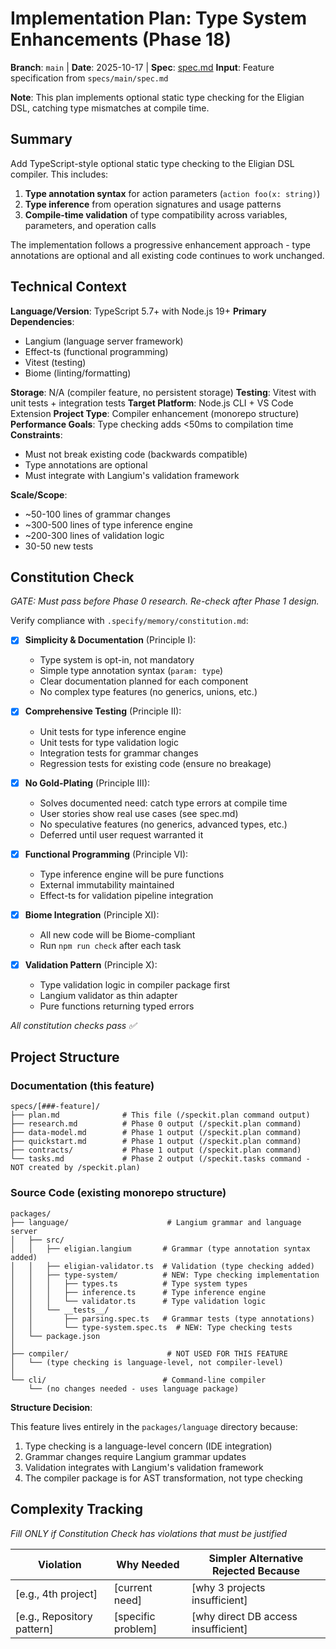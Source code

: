 # Implementation Plan: Type System Enhancements (Phase 18)

**Branch**: `main` | **Date**: 2025-10-17 | **Spec**: [spec.md](./spec.md)
**Input**: Feature specification from `specs/main/spec.md`

**Note**: This plan implements optional static type checking for the Eligian DSL, catching type mismatches at compile time.

## Summary

Add TypeScript-style optional static type checking to the Eligian DSL compiler. This includes:
1. **Type annotation syntax** for action parameters (`action foo(x: string)`)
2. **Type inference** from operation signatures and usage patterns
3. **Compile-time validation** of type compatibility across variables, parameters, and operation calls

The implementation follows a progressive enhancement approach - type annotations are optional and all existing code continues to work unchanged.

## Technical Context

**Language/Version**: TypeScript 5.7+ with Node.js 19+
**Primary Dependencies**:
- Langium (language server framework)
- Effect-ts (functional programming)
- Vitest (testing)
- Biome (linting/formatting)

**Storage**: N/A (compiler feature, no persistent storage)
**Testing**: Vitest with unit tests + integration tests
**Target Platform**: Node.js CLI + VS Code Extension
**Project Type**: Compiler enhancement (monorepo structure)
**Performance Goals**: Type checking adds <50ms to compilation time
**Constraints**:
- Must not break existing code (backwards compatible)
- Type annotations are optional
- Must integrate with Langium's validation framework

**Scale/Scope**:
- ~50-100 lines of grammar changes
- ~300-500 lines of type inference engine
- ~200-300 lines of validation logic
- 30-50 new tests

## Constitution Check

*GATE: Must pass before Phase 0 research. Re-check after Phase 1 design.*

Verify compliance with `.specify/memory/constitution.md`:

- [X] **Simplicity & Documentation** (Principle I):
  - Type system is opt-in, not mandatory
  - Simple type annotation syntax (`param: type`)
  - Clear documentation planned for each component
  - No complex type features (no generics, unions, etc.)

- [X] **Comprehensive Testing** (Principle II):
  - Unit tests for type inference engine
  - Unit tests for type validation logic
  - Integration tests for grammar changes
  - Regression tests for existing code (ensure no breakage)

- [X] **No Gold-Plating** (Principle III):
  - Solves documented need: catch type errors at compile time
  - User stories show real use cases (see spec.md)
  - No speculative features (no generics, advanced types, etc.)
  - Deferred until user request warranted it

- [X] **Functional Programming** (Principle VI):
  - Type inference engine will be pure functions
  - External immutability maintained
  - Effect-ts for validation pipeline integration

- [X] **Biome Integration** (Principle XI):
  - All new code will be Biome-compliant
  - Run `npm run check` after each task

- [X] **Validation Pattern** (Principle X):
  - Type validation logic in compiler package first
  - Langium validator as thin adapter
  - Pure functions returning typed errors

*All constitution checks pass ✅*

## Project Structure

### Documentation (this feature)

```
specs/[###-feature]/
├── plan.md              # This file (/speckit.plan command output)
├── research.md          # Phase 0 output (/speckit.plan command)
├── data-model.md        # Phase 1 output (/speckit.plan command)
├── quickstart.md        # Phase 1 output (/speckit.plan command)
├── contracts/           # Phase 1 output (/speckit.plan command)
└── tasks.md             # Phase 2 output (/speckit.tasks command - NOT created by /speckit.plan)
```

### Source Code (existing monorepo structure)

```
packages/
├── language/                      # Langium grammar and language server
│   ├── src/
│   │   ├── eligian.langium       # Grammar (type annotation syntax added)
│   │   ├── eligian-validator.ts  # Validation (type checking added)
│   │   ├── type-system/          # NEW: Type checking implementation
│   │   │   ├── types.ts          # Type system types
│   │   │   ├── inference.ts      # Type inference engine
│   │   │   └── validator.ts      # Type validation logic
│   │   └── __tests__/
│   │       ├── parsing.spec.ts   # Grammar tests (type annotations)
│   │       └── type-system.spec.ts  # NEW: Type checking tests
│   └── package.json
│
├── compiler/                      # NOT USED FOR THIS FEATURE
│   └── (type checking is language-level, not compiler-level)
│
└── cli/                          # Command-line compiler
    └── (no changes needed - uses language package)
```

**Structure Decision**:

This feature lives entirely in the `packages/language` directory because:
1. Type checking is a language-level concern (IDE integration)
2. Grammar changes require Langium grammar updates
3. Validation integrates with Langium's validation framework
4. The compiler package is for AST transformation, not type checking

## Complexity Tracking

*Fill ONLY if Constitution Check has violations that must be justified*

| Violation | Why Needed | Simpler Alternative Rejected Because |
|-----------|------------|-------------------------------------|
| [e.g., 4th project] | [current need] | [why 3 projects insufficient] |
| [e.g., Repository pattern] | [specific problem] | [why direct DB access insufficient] |

